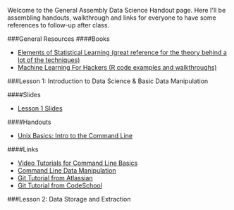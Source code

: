 Welcome to the General Assembly Data Science Handout page.  Here I'll be assembling handouts, walkthrough and links for everyone to have some references to follow-up after class.

###General Resources
####Books
- [Elements of Statistical Learning (great reference for the theory behind a lot of the techniques)](http://www-stat.stanford.edu/~tibs/ElemStatLearn/)
- [Machine Learning For Hackers (R code examples and walkthroughs)](https://github.com/johnmyleswhite/ML_for_Hackers)

###Lesson 1: Introduction to Data Science & Basic Data Manipulation

####Slides
- [ Lesson 1 Slides ]()

####Handouts
- [Unix Basics: Intro to the Command Line](https://github.com/arahuja/GADS4/wiki/Intro-to-the-command-line)

####Links
- [Video Tutorials for Command Line Basics](http://drupalize.me/series/command-line-basics-series)
- [Command Line Data Manipulation](http://planspace.org/2013/05/21/command-line-data-manipulation/)
- [Git Tutorial from Atlassian](http://www.atlassian.com/git/)
- [Git Tutorial from CodeSchool](http://try.github.io/)

###Lesson 2: Data Storage and Extraction
